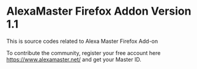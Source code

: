 # AlexaMaster Firefox Addon Version 1.1
This is source codes related to Alexa Master Firefox Add-on

To contribute the community, register your free account here https://www.alexamaster.net/ and get your Master ID.
